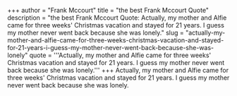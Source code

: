 +++
author = "Frank Mccourt"
title = "the best Frank Mccourt Quote"
description = "the best Frank Mccourt Quote: Actually, my mother and Alfie came for three weeks' Christmas vacation and stayed for 21 years. I guess my mother never went back because she was lonely."
slug = "actually-my-mother-and-alfie-came-for-three-weeks-christmas-vacation-and-stayed-for-21-years-i-guess-my-mother-never-went-back-because-she-was-lonely"
quote = '''Actually, my mother and Alfie came for three weeks' Christmas vacation and stayed for 21 years. I guess my mother never went back because she was lonely.'''
+++
Actually, my mother and Alfie came for three weeks' Christmas vacation and stayed for 21 years. I guess my mother never went back because she was lonely.
